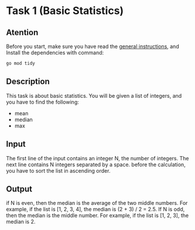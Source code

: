 # Task 1 (Basic Statistics)

## Atention

Before you start, make sure you have read the [general instructions](../README.md), and
Install the dependencies with command:

```bash
go mod tidy
```

## Description

This task is about basic statistics. You will be given a list of integers, and you have to find the following:

- mean
- median
- max

## Input

The first line of the input contains an integer N, the number of integers. The next line contains N integers separated by a space. before the calculation, you have to sort the list in ascending order.

## Output

if N is even, then the median is the average of the two middle numbers. For example, if the list is [1, 2, 3, 4], the median is (2 + 3) / 2 = 2.5. If N is odd, then the median is the middle number. For example, if the list is [1, 2, 3], the median is 2.
